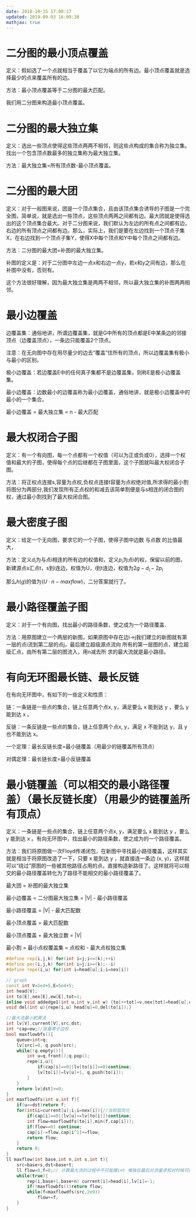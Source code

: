 ```yaml
---
date: 2018-10-15 17:00:17
updated: 2019-09-03 16:09:38
mathjax: true
---
```


# 二分图的最小顶点覆盖

定义：假如选了一个点就相当于覆盖了以它为端点的所有边。最小顶点覆盖就是选择最少的点来覆盖所有的边。

方法：最小顶点覆盖等于二分图的最大匹配。

我们用二分图来构造最小顶点覆盖。

# 二分图的最大独立集

定义：选出一些顶点使得这些顶点两两不相邻，则这些点构成的集合称为独立集。找出一个包含顶点数最多的独立集称为最大独立集。

方法：最大独立集=所有顶点数-最小顶点覆盖。

# 二分图的最大团

定义：对于一般图来说，团是一个顶点集合，且由该顶点集合诱导的子图是一个完全图，简单说，就是选出一些顶点，这些顶点两两之间都有边。最大团就是使得选出的这个顶点集合最大。对于二分图来说，我们默认为左边的所有点之间都有边，右边的所有顶点之间都有边。那么，实际上，我们是要在左边找到一个顶点子集X，在右边找到一个顶点子集Y，使得X中每个顶点和Y中每个顶点之间都有边。

方法：二分图的最大团=补图的最大独立集。

补图的定义是：对于二分图中左边一点x和右边一点y，若x和y之间有边，那么在补图中没有，否则有。

这个方法很好理解，因为最大独立集是两两不相邻，所以最大独立集的补图两两相邻。

# 最小边覆盖

边覆盖集：通俗地讲，所谓边覆盖集，就是G中所有的顶点都是E中某条边的邻接顶点（边覆盖顶点），一条边只能覆盖2个顶点。

注意：在无向图中存在用尽量少的边去“覆盖”住所有的顶点，所以边覆盖集有极小与最小的区别。

极小边覆盖：若边覆盖E中的任何真子集都不是边覆盖集，则称E是极小边覆盖集。

最小边覆盖：边数最小的边覆盖称为最小边覆盖，通俗地讲，就是极小边覆盖中的最小的一个集合。

最小边覆盖 = 最大独立集 = n - 最大匹配

# 最大权闭合子图

定义：有一个有向图，每一个点都有一个权值（可以为正或负或0），选择一个权值和最大的子图，使得每个点的后继都在子图里面，这个子图就叫最大权闭合子图。

方法：将正权点连接s,容量为点权,负权点连接t容量为点权绝对值,所求得的最小割将图分为两部分,我们发现所有正点权的和减去该简单割便是与s相连的闭合图的权，通过最小割找到了最大权闭合图。

# 最大密度子图

定义：给定一个无向图，要求它的一个子图，使得子图中边数 与点数 的比值最大，

方法：定义$d_i$为与点i相连的所有边的权值和，定义$p_i$为点i的权，保留以前的图，新建源点s汇点t，s到i连边，权值为U，i到t连边，权值为$2g-d_i-2p_i$

那么$h(g)$的值为$(U\cdot n-maxflow)$，二分答案就行了。

# 最小路径覆盖子图

定义：对于一个有向图，找出最小的路径条数，使之成为一个路径覆盖．

方法：用原图建立一个两层的新图，如果原图中存在边i->j我们建立的新图就有第一层的点i流到第二层的点j，最后建立超级源点流向 所有的第一层图的点，建立超级汇点，由所有第二层的图流入，用n减去所 求的最大流就是最小路径。

# 有向无环图最长链、最长反链

在有向无环图中，有如下的一些定义和性质：

链：一条链是一些点的集合，链上任意两个点x, y，满足要么 x 能到达 y ，要么 y 能到达 x 。

反链：一条反链是一些点的集合，链上任意两个点x, y，满足 x 不能到达 y，且 y 也不能到达 x。

一个定理：最长反链长度=最小链覆盖（用最少的链覆盖所有顶点）

对偶定理：最长链长度=最小反链覆盖    
                       

# 最小链覆盖（可以相交的最小路径覆盖）（最长反链长度）（用最少的链覆盖所有顶点）

定义：一条链是一些点的集合，链上任意两个点x, y，满足要么 x 能到达 y ，要么 y 能到达 x 。有向无环图中，找出最小的路径条数，使之成为的一个路径覆盖。

方法：我们将原图做一次Floyd传递闭包，在新图中寻找最小路径覆盖，这样其实就是相当于将原图改造了一下，只要 x 能到达 y ，就直接连一条边 (x, y)，这样就可以“绕过”原图的一些被其他路径占用的点，直接构造新路径了。这样就将可以相交的最小路径覆盖转化为了路径不能相交的最小路径覆盖了。

最大团 = 补图的最大独立集

最小边覆盖 = 二分图最大独立集 = |V| - 最小路径覆盖

最小路径覆盖 = |V| - 最大匹配数

最小顶点覆盖 = 最大匹配数

最小顶点覆盖 + 最大独立数 = |V|

最小割 = 最小点权覆盖集 = 点权和 - 最大点权独立集

```cpp
#define rep(i,j,k) for(int i=j;i<=(k);++i)
#define per(i,j,k) for(int i=j;i>=(k);--i)
#define repe(i,u) for(int i=head[u];i;i=nex[i])

// graph
const int V=5e4+5,E=5e4+5;
int head[V];
int to[E],nex[E],ew[E],tot=1;
inline void addedge1(int u,int v,int w) {to[++tot]=v,nex[tot]=head[u],ew[tot]=w,head[u]=tot;}
void del(int u){repe(i,u) head[u]=0,del(to[i]);}

//最大流最小割算法
int lv[V],current[V],src,dst;
int *cap=ew;//容量等于边权
bool maxflowbfs(){
    queue<int>q;
    lv[src]=0, q.push(src);
    while(!q.empty()){
        int u=q.front();q.pop();
        repe(i,u){
            if(cap[i]==0||lv[to[i]]>=0)continue;
            lv[to[i]]=lv[u]+1, q.push(to[i]);
        }
    }
    return lv[dst]>=0;
}
int maxflowdfs(int u,int f){
    if(u==dst)return f;
    for(int&i=current[u];i;i=nex[i]){//当前弧优化
        if(cap[i]==0||lv[u]>=lv[to[i]])continue;
        int flow=maxflowdfs(to[i],min(f,cap[i]));
        if(flow==0) continue;
        cap[i]-=flow,cap[i^1]+=flow;
        return flow;
    }
    return 0;
}
ll maxflow(int base,int n,int s,int t){
    src=base+s,dst=base+t;
    ll flow=0,f=0;// 计算最大流的过程中不可能爆int 唯独在最后对流量求和对时候可能会比较大 所以只有这里用ll
    while(true){
        rep(i,base+1,base+n) current[i]=head[i],lv[i]=-1;
        if(!maxflowbfs())return flow;
        while(f=maxflowdfs(src,2e9))
            flow+=f;
    }
}
```